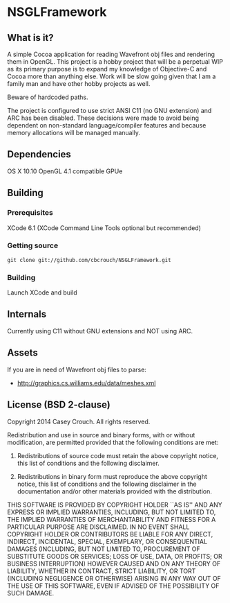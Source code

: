 NSGLFramework
=============

What is it?
-----------

A simple Cocoa application for reading Wavefront obj files and rendering them in OpenGL. This project is
a hobby project that will be a perpetual WIP as its primary purpose is to expand my knowledge of
Objective-C and Cocoa more than anything else. Work will be slow going given that I am a family man and
have other hobby projects as well.

Beware of hardcoded paths.

The project is configured to use strict ANSI C11 (no GNU extension) and ARC has been disabled. These
decisions were made to avoid being dependent on non-standard language/compiler features and because
memory allocations will be managed manually.

Dependencies
------------

OS X 10.10
OpenGL 4.1 compatible GPUe

Building
--------

### Prerequisites

XCode 6.1
(XCode Command Line Tools optional but recommended)

### Getting source

	git clone git://github.com/cbcrouch/NSGLFramework.git

### Building

Launch XCode and build

Internals
---------

Currently using C11 without GNU extensions and NOT using ARC.

Assets
------

If you are in need of Wavefront obj files to parse:
- http://graphics.cs.williams.edu/data/meshes.xml

License (BSD 2-clause)
----------------------

Copyright 2014 Casey Crouch. All rights reserved.

Redistribution and use in source and binary forms, with or without
modification, are permitted provided that the following conditions are met:

   1. Redistributions of source code must retain the above copyright notice,
      this list of conditions and the following disclaimer.

   2. Redistributions in binary form must reproduce the above copyright notice,
      this list of conditions and the following disclaimer in the documentation
      and/or other materials provided with the distribution.

THIS SOFTWARE IS PROVIDED BY COPYRIGHT HOLDER ``AS IS'' AND ANY EXPRESS OR
IMPLIED WARRANTIES, INCLUDING, BUT NOT LIMITED TO, THE IMPLIED WARRANTIES OF
MERCHANTABILITY AND FITNESS FOR A PARTICULAR PURPOSE ARE DISCLAIMED. IN NO
EVENT SHALL COPYRIGHT HOLDER OR CONTRIBUTORS BE LIABLE FOR ANY DIRECT,
INDIRECT, INCIDENTAL, SPECIAL, EXEMPLARY, OR CONSEQUENTIAL DAMAGES (INCLUDING,
BUT NOT LIMITED TO, PROCUREMENT OF SUBSTITUTE GOODS OR SERVICES; LOSS OF USE,
DATA, OR PROFITS; OR BUSINESS INTERRUPTION) HOWEVER CAUSED AND ON ANY THEORY OF
LIABILITY, WHETHER IN CONTRACT, STRICT LIABILITY, OR TORT (INCLUDING NEGLIGENCE
OR OTHERWISE) ARISING IN ANY WAY OUT OF THE USE OF THIS SOFTWARE, EVEN IF
ADVISED OF THE POSSIBILITY OF SUCH DAMAGE.
